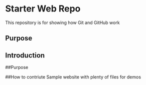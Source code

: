 # Starter Web Repo

This repository is for showing how Git and GitHub work

## Purpose
## Introduction

##Purpose 

##How to contriute
Sample website with plenty of files for demos
